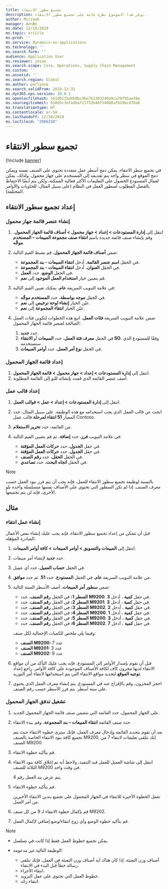 ```yaml
---
title: تجميع سطور الانتقاء
description: يوفر هذا الموضوع نظرة عامة على تجميع سطور الانتقاء.
author: Mirzaab
manager: AnnBe
ms.date: 12/10/2019
ms.topic: article
ms.prod: ''
ms.service: dynamics-ax-applications
ms.technology: ''
ms.search.form: ''
audience: Application User
ms.reviewer: josaw
ms.search.scope: Core, Operations, Supply Chain Management
ms.custom: ''
ms.assetid: ''
ms.search.region: Global
ms.author: perlynne
ms.search.validFrom: 2019-12-31
ms.dyn365.ops.version: 10.0.1
ms.openlocfilehash: 1b1d0135d450bc9be7b1303240a9ca70f95ae38e
ms.sourcegitcommit: 610d5c3efadbaf11752b46f24680af619bcd70a6
ms.translationtype: HT
ms.contentlocale: ar-SA
ms.lasthandoff: 12/10/2019
ms.locfileid: "2906258"
---
```

# <a name="pick-line-grouping"></a>تجميع سطور الانتقاء

[!include [banner](../includes/banner.md)]

في تجميع سطر الانتقاء، يمكن دمج أسطر عمل متعددة تحتوي على الصنف نفسه ويمكن دمج الموقع في سطر واحد يتم تقديمه إلى المستخدم على جهاز محمول. ولذلك، يمكن لعمال المستودع الحصول على التعليمات الأكثر فعالية الممكنة، ولكن يتم أيضًا الاحتفاظ بالفصل المطلوب لسطور العمل في النظام (على سبيل المثال، للحاويات والأوامر المختلفة).

## <a name="set-up-pick-line-grouping"></a>إعداد تجميع سطور الانتقاء

### <a name="create-a-mobile-device-menu-item"></a>إنشاء عنصر قائمة جهاز محمول

1. انتقل إلى **إدارة المستودعات \> إعداد \> جهاز محمول \> أصناف قائمة الجهاز المحمول**، وقم بإنشاء صنف قائمة جديدة باسم **انتقاء صنف مجموعة المبيعات – المستخدم موجَّه**.
2. ضمن **أصناف قائمة الجهاز المحمول**، قم بضبط القيم التالية:

    - في الحقل **اسم عنصر القائمة**، أدخل **انتقاء المبيعات - بند المجموعة**.
    - في الحقل **العنوان**، أدخل **انتقاء المبيعات - بند المجموعة**.
    - في الحقل **الوضع**، حدد **العمل**.
    - قم بتعيين خيار **استخدام العمل الموجود** إلى **نعم**.

3. في علامة التبويب السريعة **عام**، يمكنك تعيين القيم التالية:

    - في الحقل **موجه بواسطة**، حدد **المستخدم موجَّه**.
    - عيّن الخيار **إنشاء لوحة ترخيص** إلى **نعم**.
    - عيّن الخيار **انتقاء المجموعة** إلى **نعم**.

4. ضمن علامة التبويب السريعة **فئات العمل**، اتبع هذه الخطوات لتكوين فئات العمل الصالحة لعنصر قائمة الجهاز المحمول:

    1. حدد **جديد**.
    2. في الحقل **معرف فئة العمل**، حدد **المبيعات** أو **الانتقاء SO**، وفقًا للمستودع الذي ستستخدمه.
    3. في الحقل **نوع أمر العمل**، حدد **أوامر المبيعات**.

### <a name="set-up-a-mobile-device-menu"></a>إعداد قائمة الجهاز المحمول

1. انتقل إلى **إدارة المستودعات \> إعداد \> جهاز محمول \> قائمة الجهاز المحمول**. 
1. أضف عنصر القائمة الذي قمت بإنشائه للتو إلى القائمة المطلوبة.

### <a name="set-up-a-work-template"></a>إعداد قالب عمل

1. انتقل إلى **إدارة المستودعات \> إعداد \> عمل \> قوالب العمل**.
1. ابحث عن قالب العمل الذي يجب استخدامه مع هذه الوظيفة. على سبيل المثال، حدد المعيار **51 انتقاء لمرحلة** قالب عمل Contoso.
1. من القائمة، حدد **تحرير الاستعلام**.
1. في علامة التبويب **فرز**، حدد **إضافة**، ثم قم بتعيين القيم التالية:

    - في حقل **الجدول**، حدد **حركات العمل المؤقتة**.
    - في حقل **الجدول**، حدد **حركات العمل المؤقتة**.
    - في الحقل **الحقل**، حدد **رقم الصنف**.
    - في الحقل **اتجاه البحث**، حدد **تصاعدي**.

> [!NOTE]
> بالنسبة لوظيفة تجميع سطور الانتقاء للعمل، فإنه يجب أن يتم فرز بنود العمل حسب معرف الصنف. إذا لم تكن السطور التي تحتوي على الأصناف نفسها متسلسلة واحدة تلو الأخرى، فإنه لن يتم تجميعها.

## <a name="example"></a>مثال

### <a name="create-picking-work"></a>إنشاء عمل انتقاء

قبل أن تتمكن من إعداد تجميع سطور الانتقاء، فإنه يجب عليك إنشاء بعض الأعمال الصادرة المؤهلة.

1. انتقل إلى **المبيعات والتسويق \> أوامر المبيعات \> كافة أوامر المبيعات‬**.
2. حدد **جديد** لإنشاء أمر مبيعات. 
3. في الحقل **حساب العميل**، حدد أي عميل. 
4. من علامة التبويب السريعة **عام**، في الحقل **المستودع**، حدد **51**. ثم حدد **موافق**.
5. ضمن **سطور أمر المبيعات**، أضف الأسطر الستة التالية:

    - **السطر 1:** في الحقل **رقم الصنف**، حدد **M9200**. في حقل **كمية** ، أدخل **3**.
    - **السطر 2:** في الحقل **رقم الصنف**، حدد **M9201**. في حقل **كمية** ، أدخل **3**. 
    - **السطر 3:** في الحقل **رقم الصنف**، حدد **M9202**. في حقل **كمية** ، أدخل **2**. 
    - **السطر 4:** في الحقل **رقم الصنف**، حدد **M9200**. في حقل **كمية** ، أدخل **1**. 
    - **السطر 5:** في الحقل **رقم الصنف**، حدد **M9200**. في حقل **كمية** ، أدخل **3**.
    - **السطر 6:** في الحقل **رقم الصنف**، حدد **M9202**. في حقل **كمية** ، أدخل **7**. 

    وفيما يلي ملخص للكميات الإجمالية لكل صنف:

    - **الصنف M9200:** عدد 7
    - **الصنف M9201:** عدد 3
    - **الصنف M9202:** عدد 9

6. قبل أن تقوم بإصدار الأوامر إلى المستودع، فإنه يجب عليك التأكد من أن مواقع الانتقاء لديها مخزون كاف لكافة الأصناف الموجودة على كافة الأوامر. راجع إعداد **توجيه الموقع** لتحديد مواقع الانتقاء التي يتم استخدامها لانتقاء أمر التوريد.
7. احجز المخزون، وقم بالإفراج عنه في المستودع. يتم إنشاء معرف العمل الذي يحتوي على ستة أسطر. يتم فرز الأسطر حسب رقم الصنف.

### <a name="run-the-mobile-device-flow"></a>تشغيل تدفق الجهاز المحمول

1. على الجهاز المحمول، حدد القائمة التي تتضمن صنف قائمة الجهاز المحمول الجديد.
1. حدد صنف القائمة **انتقاء المبيعات – بند المجموعة**، وقم ببدء الانتقاء.

    بعد أن تقوم بتحديد القائمة وإدخال معرف العمل، فإنك سترى خطوة الانتقاء حيث يتم تجميع كافة بنود الانتقاء الخاصة بالصنف M9200. إنك تتلقى تعليمات لانتقاء 7 من الصنف M9200.

1. قم بتأكيد خطوة الانتقاء. 
1. انتقل إلى شاشة العميل للعمل قيد التنفيذ، ولاحظ أنه تم إغلاق كافة بنود الانتقاء الثلاثة للصنف M9200 في وقت واحد.

    يتم عرض بند العمل رقم 4.

1. قم بتأكيد خطوة الانتقاء.

    تعمل الخطوة الأخيرة للانتقاء في الجهاز المحمول على تجميع بندين الانتقاء الأخيرين من أمر العمل.

1. قم بإكمال خطوة الانتقاء لـ 9 من كل صنف M9202.
1. قم بتأكيد خطوة الوضع وأي زوج انتقاء/وضع إضافي لإكمال العمل.

> [!NOTE]
> - يمكن تجميع خطوط العمل فقط إذا كانت في تسلسل.
> - الوظيفة التالية غير مدعومة:
>
>    - أصناف وزن التعبئة. إذا كان هناك أية أصناف وزن التعبئة في العمل، فإنك تتلقى رسالة خطأ قبل البدء في الانتقاء.
>    - انتقاء الأجزاء.
>    - خطوط العمل التي تحتوي على عمل التزويد.
>    - انتقاء زائد.
